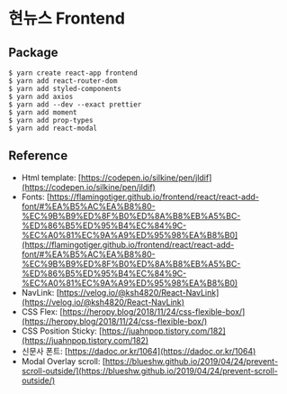 # 현뉴스 Frontend

## Package
```
$ yarn create react-app frontend
$ yarn add react-router-dom
$ yarn add styled-components
$ yarn add axios
$ yarn add --dev --exact prettier
$ yarn add moment
$ yarn add prop-types
$ yarn add react-modal
```

## Reference
- Html template: [https://codepen.io/silkine/pen/jldif](https://codepen.io/silkine/pen/jldif)
- Fonts: [https://flamingotiger.github.io/frontend/react/react-add-font/#%EA%B5%AC%EA%B8%80-%EC%9B%B9%ED%8F%B0%ED%8A%B8%EB%A5%BC-%ED%86%B5%ED%95%B4%EC%84%9C-%EC%A0%81%EC%9A%A9%ED%95%98%EA%B8%B0](https://flamingotiger.github.io/frontend/react/react-add-font/#%EA%B5%AC%EA%B8%80-%EC%9B%B9%ED%8F%B0%ED%8A%B8%EB%A5%BC-%ED%86%B5%ED%95%B4%EC%84%9C-%EC%A0%81%EC%9A%A9%ED%95%98%EA%B8%B0)
- NavLink: [https://velog.io/@ksh4820/React-NavLink](https://velog.io/@ksh4820/React-NavLink)
- CSS Flex: [https://heropy.blog/2018/11/24/css-flexible-box/](https://heropy.blog/2018/11/24/css-flexible-box/)
- CSS Position Sticky: [https://juahnpop.tistory.com/182](https://juahnpop.tistory.com/182)
- 신문사 폰트: [https://dadoc.or.kr/1064](https://dadoc.or.kr/1064)
- Modal Overlay scroll: [https://blueshw.github.io/2019/04/24/prevent-scroll-outside/](https://blueshw.github.io/2019/04/24/prevent-scroll-outside/)
